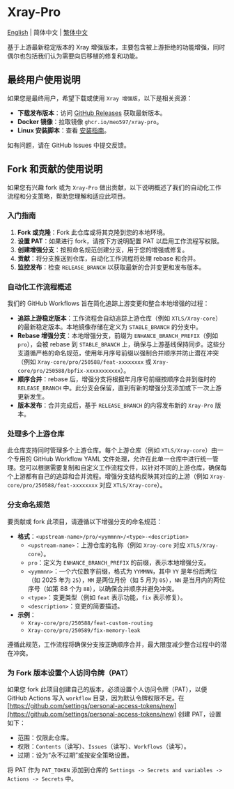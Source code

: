 # Xray-Pro

[English](README.md) | 简体中文 | [繁体中文](README_zh-Hant.md)

基于上游最新稳定版本的 Xray 增强版本，主要包含被上游拒绝的功能增强，同时偶尔也包括我们认为需要向后移植的修复和功能。

## 最终用户使用说明

如果您是最终用户，希望下载或使用 `Xray 增强版`，以下是相关资源：

- **下载发布版本**：访问 [GitHub Releases](https://github.com/Meo597/Xray-Pro/releases) 获取最新版本。
- **Docker 镜像**：拉取镜像 `ghcr.io/meo597/xray-pro`。
- **Linux 安装脚本**：查看 [安装指南](https://github.com/Meo597/Xray-Pro/blob/Xray-install/release/README_zh-Hans.md)。

如有问题，请在 GitHub Issues 中提交反馈。

## Fork 和贡献的使用说明

如果您有兴趣 fork 或为 `Xray-Pro` 做出贡献，以下说明概述了我们的自动化工作流程和分支策略，帮助您理解和适应此项目。

### 入门指南

1. **Fork 或克隆**：Fork 此仓库或将其克隆到您的本地环境。
2. **设置 PAT**：如果进行 fork，请按下方说明配置 PAT 以启用工作流程写权限。
3. **创建增强分支**：按照命名规范创建分支，用于您的增强或修复。
4. **贡献**：将分支推送到仓库，自动化工作流程将处理 rebase 和合并。
5. **监控发布**：检查 `RELEASE_BRANCH` 以获取最新的合并变更和发布版本。

### 自动化工作流程概述

我们的 GitHub Workflows 旨在简化追踪上游变更和整合本地增强的过程：

- **追踪上游稳定版本**：工作流程会自动追踪上游仓库（例如 `XTLS/Xray-core`）的最新稳定版本。本地镜像存储在定义为 `STABLE_BRANCH` 的分支中。
- **Rebase 增强分支**：本地增强分支，前缀为 `ENHANCE_BRANCH_PREFIX`（例如 `pro`），会被 rebase 到 `STABLE_BRANCH` 上，确保与上游基线保持同步。这些分支遵循严格的命名规范，使用年月序号前缀以强制合并顺序并防止潜在冲突（例如 `Xray-core/pro/250588/feat-xxxxxxxx` 或 `Xray-core/pro/250588/bpfix-xxxxxxxxxxx`）。
- **顺序合并**：rebase 后，增强分支将根据年月序号前缀按顺序合并到临时的 `RELEASE_BRANCH` 中。此分支会保留，直到有新的增强分支添加或下一次上游更新发生。
- **版本发布**：合并完成后，基于 `RELEASE_BRANCH` 的内容发布新的 `Xray-Pro` 版本。

### 处理多个上游仓库

此仓库支持同时管理多个上游仓库。每个上游仓库（例如 `XTLS/Xray-core`）由一个专用的 GitHub Workflow YAML 文件处理，允许在此单一仓库中进行统一管理。您可以根据需要复制和自定义工作流程文件，以针对不同的上游仓库，确保每个上游都有自己的追踪和合并流程。增强分支结构反映其对应的上游（例如 `Xray-core/pro/250588/feat-xxxxxxxx` 对应 `XTLS/Xray-core`）。

### 分支命名规范

要贡献或 fork 此项目，请遵循以下增强分支的命名规范：

- **格式**：`<upstream-name>/pro/<yymmnn>/<type>-<description>`
  - `<upstream-name>`：上游仓库的名称（例如 `Xray-core` 对应 `XTLS/Xray-core`）。
  - `pro`：定义为 `ENHANCE_BRANCH_PREFIX` 的前缀，表示本地增强分支。
  - `<yymmnn>`：一个六位数字前缀，格式为 `YYMMNN`，其中 `YY` 是年份后两位（如 2025 年为 `25`），`MM` 是两位月份（如 5 月为 `05`），`NN` 是当月内的两位序号（如第 88 个为 `88`），以确保合并顺序并避免冲突。
  - `<type>`：变更类型（例如 `feat` 表示功能，`fix` 表示修复）。
  - `<description>`：变更的简要描述。
- **示例**：
  - `Xray-core/pro/250588/feat-custom-routing`
  - `Xray-core/pro/250589/fix-memory-leak`

遵循此规范，工作流程将确保分支按正确顺序合并，最大限度减少整合过程中的潜在冲突。

### 为 Fork 版本设置个人访问令牌（PAT）

如果您 fork 此项目创建自己的版本，必须设置个人访问令牌（PAT），以便 GitHub Actions 写入 `workflow` 目录，因为默认令牌权限不足。在 [https://github.com/settings/personal-access-tokens/new](https://github.com/settings/personal-access-tokens/new) 创建 PAT，设置如下：

- 范围：仅限此仓库。
- 权限：`Contents`（读写）、`Issues`（读写）、`Workflows`（读写）。
- 过期：设为“永不过期”或按安全策略设置。

将 PAT 作为 `PAT_TOKEN` 添加到仓库的 `Settings -> Secrets and variables -> Actions -> Secrets` 中。
